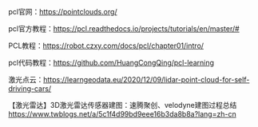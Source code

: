 
pcl官网：https://pointclouds.org/

pcl官方教程：https://pcl.readthedocs.io/projects/tutorials/en/master/#

PCL教程：https://robot.czxy.com/docs/pcl/chapter01/intro/

pcl代码教程：https://github.com/HuangCongQing/pcl-learning

激光点云：https://learngeodata.eu/2020/12/09/lidar-point-cloud-for-self-driving-cars/

【激光雷达】3D激光雷达传感器建图：速腾聚创、velodyne建图过程总结  https://www.twblogs.net/a/5c1f4d99bd9eee16b3da8b8a?lang=zh-cn
